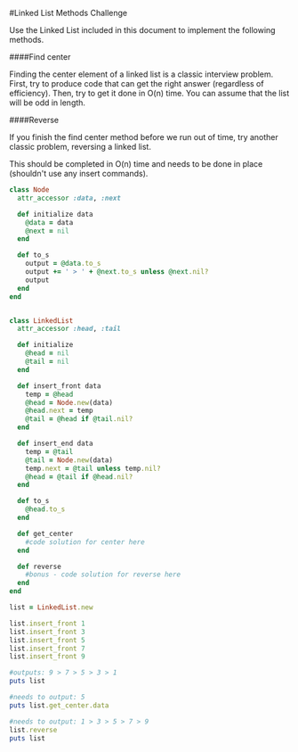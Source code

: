 #Linked List Methods Challenge

Use the Linked List included in this document to implement the following methods.

####Find center

Finding the center element of a linked list is a classic interview problem. First, try to produce code that can get the right answer (regardless of efficiency). Then, try to get it done in O(n) time. You can assume that the list will be odd in length.

####Reverse

If you finish the find center method before we run out of time, try another classic problem, reversing a linked list.

This should be completed in O(n) time and needs to be done in place (shouldn't use any insert commands).

```rb
class Node
  attr_accessor :data, :next

  def initialize data
    @data = data
    @next = nil
  end

  def to_s
    output = @data.to_s
    output += ' > ' + @next.to_s unless @next.nil?
    output
  end
end


class LinkedList
  attr_accessor :head, :tail

  def initialize
    @head = nil
    @tail = nil
  end

  def insert_front data
    temp = @head
    @head = Node.new(data)
    @head.next = temp
    @tail = @head if @tail.nil?
  end

  def insert_end data
    temp = @tail
    @tail = Node.new(data)
    temp.next = @tail unless temp.nil?
    @head = @tail if @head.nil?
  end

  def to_s
    @head.to_s
  end

  def get_center
    #code solution for center here
  end

  def reverse
    #bonus - code solution for reverse here
  end
end

list = LinkedList.new

list.insert_front 1
list.insert_front 3
list.insert_front 5
list.insert_front 7
list.insert_front 9

#outputs: 9 > 7 > 5 > 3 > 1
puts list

#needs to output: 5
puts list.get_center.data

#needs to output: 1 > 3 > 5 > 7 > 9
list.reverse
puts list
```
